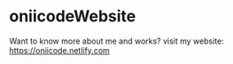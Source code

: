 # oniicodeWebsite
Want to know more about me and works? visit my website: https://oniicode.netlify.com
